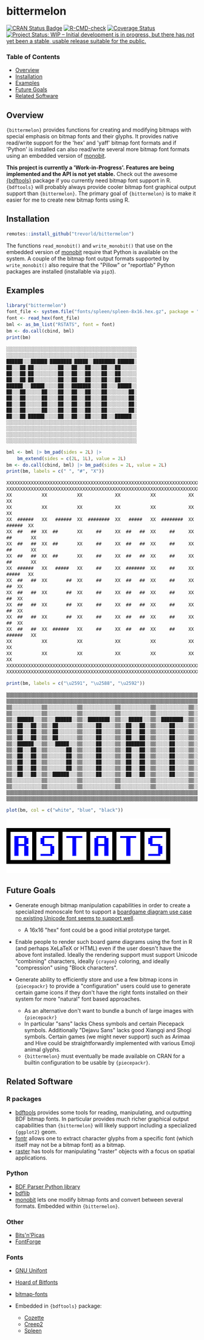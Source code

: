 # bittermelon

[![CRAN Status Badge](https://www.r-pkg.org/badges/version/bittermelon)](https://cran.r-project.org/package=bittermelon)
[![R-CMD-check](https://github.com/trevorld/bittermelon/workflows/R-CMD-check/badge.svg)](https://github.com/trevorld/bittermelon/actions)
[![Coverage Status](https://img.shields.io/codecov/c/github/trevorld/bittermelon.svg)](https://codecov.io/github/trevorld/bittermelon?branch=main)
[![Project Status: WIP – Initial development is in progress, but there has not yet been a stable, usable release suitable for the public.](https://www.repostatus.org/badges/latest/wip.svg)](https://www.repostatus.org/#wip)

### Table of Contents

* [Overview](#overview)
* [Installation](#installation)
* [Examples](#examples)
* [Future Goals](#future)
* [Related Software](#similar)

## <a name="overview">Overview</a>

`{bittermelon}` provides functions for creating and modifying bitmaps with special emphasis on bitmap fonts and their glyphs.  It provides native read/write support for the 'hex' and 'yaff' bitmap font formats and if 'Python' is installed can also read/write several more bitmap font formats using an embedded version of [monobit](https://github.com/robhagemans/monobit).

**This project is currently a 'Work-in-Progress'.  Features are being implemented and the API is not yet stable.**  Check out the awesome [{bdftools}](https://github.com/coolbutuseless/bdftools) package if you currently need bitmap font support in R.  `{bdftools}` will probably always provide cooler bitmap font graphical output support than `{bittermelon}`.  The primary goal of `{bittermelon}` is to make it easier for me to create new bitmap fonts using R.

## <a name="installation">Installation</a>


```r
remotes::install_github("trevorld/bittermelon")
```

The functions `read_monobit()` and `write_monobit()` that use on the embedded version of [monobit](https://github.com/robhagemans/monobit) require that Python is available on the system.  A couple of the bitmap font output formats supported by `write_monobit()` also require that the "Pillow" or "reportlab" Python packages are installed (installable via `pip3`).

## <a name="examples">Examples</a>




```r
library("bittermelon")
font_file <- system.file("fonts/spleen/spleen-8x16.hex.gz", package = "bittermelon")
font <- read_hex(font_file)
bml <- as_bm_list("RSTATS", font = font)
bm <- do.call(cbind, bml)
print(bm)
```

```{.bitmap}
░░░░░░░░░░░░░░░░░░░░░░░░░░░░░░░░░░░░░░░░░░░░░░░░
░░░░░░░░░░░░░░░░░░░░░░░░░░░░░░░░░░░░░░░░░░░░░░░░
██████░░░██████░████████░█████░░████████░██████░
██░░░██░██░░░░░░░░░██░░░██░░░██░░░░██░░░██░░░░░░
██░░░██░██░░░░░░░░░██░░░██░░░██░░░░██░░░██░░░░░░
██░░░██░██░░░░░░░░░██░░░██░░░██░░░░██░░░██░░░░░░
██████░░░█████░░░░░██░░░███████░░░░██░░░░█████░░
██░░░██░░░░░░██░░░░██░░░██░░░██░░░░██░░░░░░░░██░
██░░░██░░░░░░██░░░░██░░░██░░░██░░░░██░░░░░░░░██░
██░░░██░░░░░░██░░░░██░░░██░░░██░░░░██░░░░░░░░██░
██░░░██░░░░░░██░░░░██░░░██░░░██░░░░██░░░░░░░░██░
██░░░██░██████░░░░░██░░░██░░░██░░░░██░░░██████░░
░░░░░░░░░░░░░░░░░░░░░░░░░░░░░░░░░░░░░░░░░░░░░░░░
░░░░░░░░░░░░░░░░░░░░░░░░░░░░░░░░░░░░░░░░░░░░░░░░
░░░░░░░░░░░░░░░░░░░░░░░░░░░░░░░░░░░░░░░░░░░░░░░░
░░░░░░░░░░░░░░░░░░░░░░░░░░░░░░░░░░░░░░░░░░░░░░░░
```

```r
bml <- bml |> bm_pad(sides = 2L) |>
    bm_extend(sides = c(2L, 1L), value = 2L)
bm <- do.call(cbind, bml) |> bm_pad(sides = 2L, value = 2L)
print(bm, labels = c(" ", "#", "X"))
```

```{.bitmap}
XXXXXXXXXXXXXXXXXXXXXXXXXXXXXXXXXXXXXXXXXXXXXXXXXXXXXXXXXXXXXXXXXXXXXXXXXXXXXXXXXX
XXXXXXXXXXXXXXXXXXXXXXXXXXXXXXXXXXXXXXXXXXXXXXXXXXXXXXXXXXXXXXXXXXXXXXXXXXXXXXXXXX
XX           XX           XX            XX           XX            XX           XX
XX           XX           XX            XX           XX            XX           XX
XX  ######   XX   ######  XX  ########  XX   #####   XX  ########  XX   ######  XX
XX  ##   ##  XX  ##       XX     ##     XX  ##   ##  XX     ##     XX  ##       XX
XX  ##   ##  XX  ##       XX     ##     XX  ##   ##  XX     ##     XX  ##       XX
XX  ##   ##  XX  ##       XX     ##     XX  ##   ##  XX     ##     XX  ##       XX
XX  ######   XX   #####   XX     ##     XX  #######  XX     ##     XX   #####   XX
XX  ##   ##  XX       ##  XX     ##     XX  ##   ##  XX     ##     XX       ##  XX
XX  ##   ##  XX       ##  XX     ##     XX  ##   ##  XX     ##     XX       ##  XX
XX  ##   ##  XX       ##  XX     ##     XX  ##   ##  XX     ##     XX       ##  XX
XX  ##   ##  XX       ##  XX     ##     XX  ##   ##  XX     ##     XX       ##  XX
XX  ##   ##  XX  ######   XX     ##     XX  ##   ##  XX     ##     XX  ######   XX
XX           XX           XX            XX           XX            XX           XX
XX           XX           XX            XX           XX            XX           XX
XXXXXXXXXXXXXXXXXXXXXXXXXXXXXXXXXXXXXXXXXXXXXXXXXXXXXXXXXXXXXXXXXXXXXXXXXXXXXXXXXX
XXXXXXXXXXXXXXXXXXXXXXXXXXXXXXXXXXXXXXXXXXXXXXXXXXXXXXXXXXXXXXXXXXXXXXXXXXXXXXXXXX
```

```r
print(bm, labels = c("\u2591", "\u2588", "\u2592"))
```

```{.bitmap}
▒▒▒▒▒▒▒▒▒▒▒▒▒▒▒▒▒▒▒▒▒▒▒▒▒▒▒▒▒▒▒▒▒▒▒▒▒▒▒▒▒▒▒▒▒▒▒▒▒▒▒▒▒▒▒▒▒▒▒▒▒▒▒▒▒▒▒▒▒▒▒▒▒▒▒▒▒▒▒▒▒▒
▒▒▒▒▒▒▒▒▒▒▒▒▒▒▒▒▒▒▒▒▒▒▒▒▒▒▒▒▒▒▒▒▒▒▒▒▒▒▒▒▒▒▒▒▒▒▒▒▒▒▒▒▒▒▒▒▒▒▒▒▒▒▒▒▒▒▒▒▒▒▒▒▒▒▒▒▒▒▒▒▒▒
▒▒░░░░░░░░░░░▒▒░░░░░░░░░░░▒▒░░░░░░░░░░░░▒▒░░░░░░░░░░░▒▒░░░░░░░░░░░░▒▒░░░░░░░░░░░▒▒
▒▒░░░░░░░░░░░▒▒░░░░░░░░░░░▒▒░░░░░░░░░░░░▒▒░░░░░░░░░░░▒▒░░░░░░░░░░░░▒▒░░░░░░░░░░░▒▒
▒▒░░██████░░░▒▒░░░██████░░▒▒░░████████░░▒▒░░░█████░░░▒▒░░████████░░▒▒░░░██████░░▒▒
▒▒░░██░░░██░░▒▒░░██░░░░░░░▒▒░░░░░██░░░░░▒▒░░██░░░██░░▒▒░░░░░██░░░░░▒▒░░██░░░░░░░▒▒
▒▒░░██░░░██░░▒▒░░██░░░░░░░▒▒░░░░░██░░░░░▒▒░░██░░░██░░▒▒░░░░░██░░░░░▒▒░░██░░░░░░░▒▒
▒▒░░██░░░██░░▒▒░░██░░░░░░░▒▒░░░░░██░░░░░▒▒░░██░░░██░░▒▒░░░░░██░░░░░▒▒░░██░░░░░░░▒▒
▒▒░░██████░░░▒▒░░░█████░░░▒▒░░░░░██░░░░░▒▒░░███████░░▒▒░░░░░██░░░░░▒▒░░░█████░░░▒▒
▒▒░░██░░░██░░▒▒░░░░░░░██░░▒▒░░░░░██░░░░░▒▒░░██░░░██░░▒▒░░░░░██░░░░░▒▒░░░░░░░██░░▒▒
▒▒░░██░░░██░░▒▒░░░░░░░██░░▒▒░░░░░██░░░░░▒▒░░██░░░██░░▒▒░░░░░██░░░░░▒▒░░░░░░░██░░▒▒
▒▒░░██░░░██░░▒▒░░░░░░░██░░▒▒░░░░░██░░░░░▒▒░░██░░░██░░▒▒░░░░░██░░░░░▒▒░░░░░░░██░░▒▒
▒▒░░██░░░██░░▒▒░░░░░░░██░░▒▒░░░░░██░░░░░▒▒░░██░░░██░░▒▒░░░░░██░░░░░▒▒░░░░░░░██░░▒▒
▒▒░░██░░░██░░▒▒░░██████░░░▒▒░░░░░██░░░░░▒▒░░██░░░██░░▒▒░░░░░██░░░░░▒▒░░██████░░░▒▒
▒▒░░░░░░░░░░░▒▒░░░░░░░░░░░▒▒░░░░░░░░░░░░▒▒░░░░░░░░░░░▒▒░░░░░░░░░░░░▒▒░░░░░░░░░░░▒▒
▒▒░░░░░░░░░░░▒▒░░░░░░░░░░░▒▒░░░░░░░░░░░░▒▒░░░░░░░░░░░▒▒░░░░░░░░░░░░▒▒░░░░░░░░░░░▒▒
▒▒▒▒▒▒▒▒▒▒▒▒▒▒▒▒▒▒▒▒▒▒▒▒▒▒▒▒▒▒▒▒▒▒▒▒▒▒▒▒▒▒▒▒▒▒▒▒▒▒▒▒▒▒▒▒▒▒▒▒▒▒▒▒▒▒▒▒▒▒▒▒▒▒▒▒▒▒▒▒▒▒
▒▒▒▒▒▒▒▒▒▒▒▒▒▒▒▒▒▒▒▒▒▒▒▒▒▒▒▒▒▒▒▒▒▒▒▒▒▒▒▒▒▒▒▒▒▒▒▒▒▒▒▒▒▒▒▒▒▒▒▒▒▒▒▒▒▒▒▒▒▒▒▒▒▒▒▒▒▒▒▒▒▒
```

```r
plot(bm, col = c("white", "blue", "black"))
```

![](man/figures/README-plot-1.png)

## <a name="future">Future Goals</a>

* Generate enough bitmap manipulation capabilities in order to create a specialized monoscale font to support a [boardgame diagram use case no existing Unicode font seems to support well](https://trevorldavis.com/piecepackr/unicode-piecepack-diagrams.html#piecepack-font-wishlist).

  * A 16x16 "hex" font could be a good initial prototype target.

* Enable people to render such board game diagrams using the font in R (and perhaps XeLaTeX or HTML) even if the user doesn't have the above font installed.  Ideally the rendering support must support Unicode "combining" characters, ideally `{crayon}` coloring, and ideally "compression" using "Block characters".
* Generate ability to efficiently store and use a few bitmap icons in `{piecepackr}` to provide a "configuration" users could use to generate certain game icons if they don't have the right fonts installed on their system for more "natural" font based approaches.

  * As an alternative don't want to bundle a bunch of large images with `{piecepackr}`
  * In particular "sans" lacks Chess symbols and certain Piecepack symbols.  Additionally "Dejavu Sans" lacks good Xiangqi and Shogi symbols.  Certain games (we might never support) such as Arimaa and Hive could be straightforwardly implemented with various Emoji animal glyphs.
  * `{bittermelon}` must eventually be made available on CRAN for a builtin configuration to be usable by `{piecepackr}`.

## <a name="similar">Related Software</a>

### R packages

* [bdftools](https://github.com/coolbutuseless/bdftools) provides some tools for reading, manipulating, and outputting BDF bitmap fonts.  In particular provides much richer graphical output capabilities than `{bittermelon}` will likely support including a specialized `{ggplot2}` geom. 
* [fontr](https://github.com/yixuan/fontr) allows one to extract character glyphs from a specific font (which itself may not be a bitmap font) as a bitmap.
* [raster](https://rspatial.org/raster/pkg/index.html) has tools for manipulating "raster" objects with a focus on spatial applications.

### Python

* [BDF Parser Python library](https://github.com/tomchen/bdfparser)
* [bdflib](https://gitlab.com/Screwtapello/bdflib)
* [monobit](https://github.com/robhagemans/monobit) lets one modify bitmap fonts and convert between several formats.  Embedded within `{bittermelon}`.

### Other

* [Bits'n'Picas](https://github.com/kreativekorp/bitsnpicas)
* [FontForge](http://fontforge.org/en-US/)

### Fonts

* [GNU Unifont](https://www.unifoundry.com/unifont/index.html)
* [Hoard of Bitfonts](https://github.com/robhagemans/hoard-of-bitfonts)
* [bitmap-fonts](https://github.com/Tecate/bitmap-fonts)
* Embedded in `{bdftools}` package:

  * [Cozette](https://github.com/slavfox/Cozette)
  * [Creep2](https://github.com/raymond-w-ko/creep2) 
  * [Spleen](https://github.com/fcambus/spleen)
